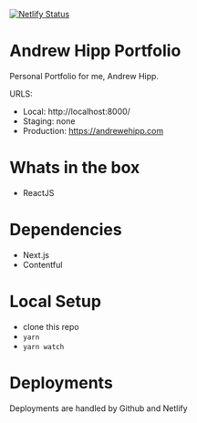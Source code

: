 [![Netlify Status](https://api.netlify.com/api/v1/badges/093a992e-3951-47d5-bf32-5831f866c5e0/deploy-status)](https://app.netlify.com/sites/andrewehipp/deploys)

# Andrew Hipp Portfolio

Personal Portfolio for me, Andrew Hipp.

URLS:

- Local: http://localhost:8000/
- Staging: none
- Production: https://andrewehipp.com

# Whats in the box
- ReactJS

# Dependencies

* Next.js
* Contentful

# Local Setup

- clone this repo
- `yarn`
- `yarn watch`

# Deployments

Deployments are handled by Github and Netlify
